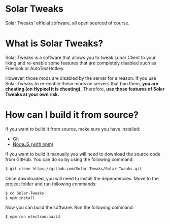 # Solar Tweaks

Solar Tweaks' official software, all open sourced of course.

# What is Solar Tweaks?

Solar Tweaks is a software that allows you to tweak Lunar Client to your liking and re-enable some features that are completely disabled such as Freelook or AutoTextHotkey. 

However, those mods are disabled by the server for a reason. If you use Solar Tweaks to re-enable these mods on servers that ban them, **you are cheating (on Hypixel it is cheating).** Therefore, **use those features of Solar Tweaks at your own risk.**

# How can I build it from source?

If you want to build it from source, make sure you have installed:
 - [Git](https://git-scm.com/downloads)
 - [NodeJS (with npm)](https://nodejs.org/en/download/)

If you want to build it manually you will need to download the source code from GitHub. You can do so by using the following command:
```bash
$ git clone https://github.com/Solar-Tweaks/Solar-Tweaks.git
```

Once downloaded, you will need to install the dependencies. Move to the project folder and run following commands:
```bash
$ cd Solar-Tweaks
$ npm install
```

Now you can build the software. Run the following command:
```bash
$ npm run electron:build
```
